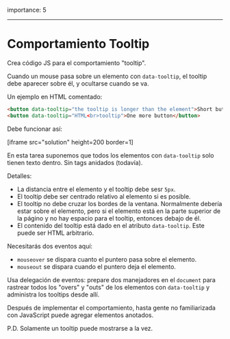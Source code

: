 importance: 5

---

# Comportamiento Tooltip

Crea código JS para el comportamiento "tooltip".

Cuando un mouse pasa sobre un elemento con `data-tooltip`, el tooltip debe aparecer sobre él, y ocultarse cuando se va.

Un ejemplo en HTML comentado:
```html
<button data-tooltip="the tooltip is longer than the element">Short button</button>
<button data-tooltip="HTML<br>tooltip">One more button</button>
```

Debe funcionar así:

[iframe src="solution" height=200 border=1]

En esta tarea suponemos que todos los elementos con `data-tooltip` solo tienen texto dentro. Sin tags anidados (todavía).

Detalles:

- La distancia entre el elemento y el tooltip debe sesr `5px`.
- El tooltip debe ser centrado relativo al elemento si es posible.
- El tooltip no debe cruzar los bordes de la ventana. Normalmente debería estar sobre el elemento, pero si el elemento está en la parte superior de la págino y no hay espacio para el tooltip, entonces debajo de él.
- El contenido del tooltip está dado en el atributo `data-tooltip`. Este puede ser HTML arbitrario.

Necesitarás dos eventos aquí:
- `mouseover` se dispara cuanto el puntero pasa sobre el elemento.
- `mouseout` se dispara cuando el puntero deja el elemento.

Usa delegación de eventos:  prepare dos manejadores en el `document` para rastrear todos los "overs" y "outs" de los elementos con `data-tooltip` y administra los tooltips desde allí.

Después de implementar el comportamiento, hasta gente no familiarizada con JavaScript puede agregar elementos anotados.

P.D. Solamente un tooltip puede mostrarse a la vez.
